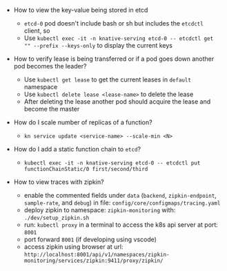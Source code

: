 - How to view the key-value being stored in etcd
    - `etcd-0` pod doesn't include bash or sh but includes the `etcdctl` client, so
    - Use `kubectl exec -it -n knative-serving etcd-0 -- etcdctl get "" --prefix --keys-only` to display the current keys

- How to verify lease is being transferred or if a pod goes down another pod becomes the leader?
    - Use `kubectl get lease` to get the current leases in `default` namespace
    - Use `kubectl delete lease <lease-name>` to delete the lease
    - After deleting the lease another pod should acquire the lease and become the master

- How do I scale number of replicas of a function?
    - `kn service update <service-name> --scale-min <N>`

- How do I add a static function chain to `etcd`?
    - `kubectl exec -it -n knative-serving etcd-0 -- etcdctl put functionChainStatic/0 first/second/third` 

- How to view traces with zipkin?
    - enable the commented fields under `data` (`backend`, `zipkin-endpoint`, `sample-rate`, and `debug`) in file: `config/core/configmaps/tracing.yaml`
    - deploy zipkin to namespace: `zipkin-monitoring` with: `./dev/setup_zipkin.sh`
    - run: `kubectl proxy` in a terminal to access the k8s api server at port: `8001`
    - port forward `8001` (if developing using vscode)
    - access zipkin using browser at url: `http://localhost:8001/api/v1/namespaces/zipkin-monitoring/services/zipkin:9411/proxy/zipkin/`